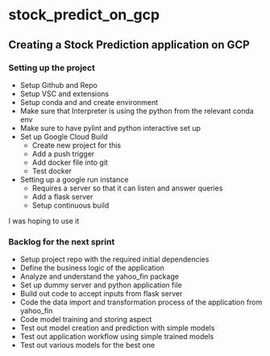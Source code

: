 # stock_predict_on_gcp
## Creating a Stock Prediction application on GCP

### Setting up the project
- Setup Github and Repo
- Setup VSC and extensions
- Setup conda and and create environment
- Make sure that Interpreter is using the python from the relevant conda env
- Make sure to have pylint and python interactive set up
- Set up Google Cloud Build
  - Create new project for this
  - Add a push trigger 
  - Add docker file into git
  - Test docker
- Setting up a google run instance
  - Requires a server so that it can listen and answer queries
  - Add a flask server
  - Setup continuous build

I was hoping to use it 
### Backlog for the next sprint
  - Setup project repo with the required initial dependencies
  - Define the business logic of the application
  - Analyze and understand the yahoo_fin package
  - Set up dummy server and python application file 
  - Build out code to accept inputs from flask server
  - Code the data import and transformation process of the application from yahoo_fin
  - Code model training and storing aspect
  - Test out model creation and prediction with simple models
  - Test out application workflow using simple trained models
  - Test out various models for the best one
